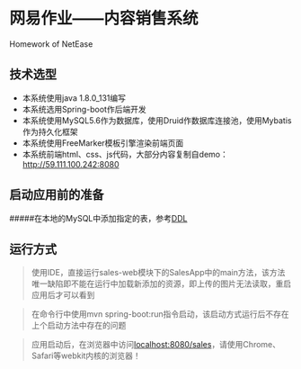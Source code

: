 # 网易作业——内容销售系统
Homework of NetEase

## 技术选型
- 本系统使用java 1.8.0_131编写
- 本系统选用Spring-boot作后端开发
- 本系统使用MySQL5.6作为数据库，使用Druid作数据库连接池，使用Mybatis作为持久化框架
- 本系统使用FreeMarker模板引擎渲染前端页面
- 本系统前端html、css、js代码，大部分内容复制自demo：http://59.111.100.242:8080

## 启动应用前的准备

#####在本地的MySQL中添加指定的表，参考[DDL](ddl.sql)

## 运行方式
> 使用IDE，直接运行sales-web模块下的SalesApp中的main方法，该方法唯一缺陷即不能在运行中加载新添加的资源，即上传的图片无法读取，重启应用后才可以看到

> 在命令行中使用mvn spring-boot:run指令启动，该启动方式运行后不存在上个启动方法中存在的问题

> 应用启动后，在浏览器中访问[localhost:8080/sales](localhost:8080/sales)，请使用Chrome、Safari等webkit内核的浏览器！